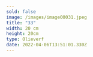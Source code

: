 ```yaml
---
sold: false
image: /images/image00031.jpeg
title: "33"
width: 20 cm
height: 20cm
type: Olieverf
date: 2022-04-06T13:51:01.330Z
---
```

